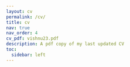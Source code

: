 ```yaml
---
layout: cv
permalink: /cv/
title: cv
nav: true
nav_order: 4
cv_pdf: vishnu23.pdf
description: A pdf copy of my last updated CV  
toc:
  sidebar: left
---
```

